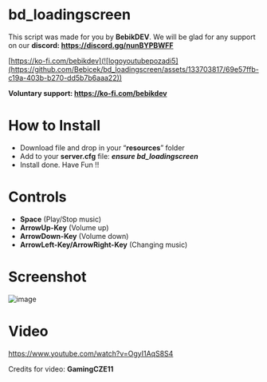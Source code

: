 # bd_loadingscreen

This script was made for you by **BebikDEV**. We will be glad for any support on our **discord: https://discord.gg/nunBYPBWFF**

[https://ko-fi.com/bebikdev](![logoyoutubepozadi5](https://github.com/Bebicek/bd_loadingscreen/assets/133703817/69e57ffb-c19a-403b-b270-dd5b7b6aaa22))

**Voluntary support: https://ko-fi.com/bebikdev**

# How to Install
- Download file and drop in your “**resources**” folder
- Add to your **server.cfg** file:  ***ensure bd_loadingscreen***
- Install done. Have Fun !!

# Controls
- **Space** (Play/Stop music)
- **ArrowUp-Key** (Volume up)
- **ArrowDown-Key** (Volume down)
- **ArrowLeft-Key/ArrowRight-Key** (Changing music)

# Screenshot
![image](https://github.com/Bebicek/bd_loadingscreen/assets/133703817/c7ce2d81-b03f-44e2-9906-8388dfd00c23)


# Video
https://www.youtube.com/watch?v=OgyI1AqS8S4

Credits for video: **GamingCZE11**
